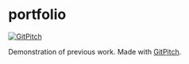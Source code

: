 # portfolio

[![GitPitch](https://gitpitch.com/assets/badge.svg)](https://gitpitch.com/rafaelmonteiro/portfolio)

Demonstration of previous work. Made with [GitPitch](https://gitpitch.com).


